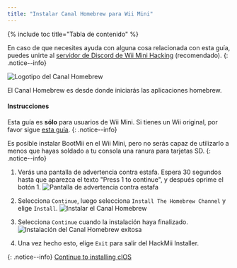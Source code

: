 ```yaml
---
title: "Instalar Canal Homebrew para Wii Mini"
---
```


{% include toc title="Tabla de contenido" %}

En caso de que necesites ayuda con alguna cosa relacionada con esta guía, puedes unirte al [servidor de Discord de Wii Mini Hacking](https://discord.gg/6ryxnkS) (recomendado).
{: .notice--info}

![Logotipo del Canal Homebrew](/images/hbc.png)

El Canal Homebrew es desde donde iniciarás las aplicaciones homebrew.

#### Instrucciones
Esta guía es **sólo** para usuarios de Wii Mini. Si tienes un Wii original, por favor sigue [esta guía](hbc).
{: .notice--info}

Es posible instalar BootMii en el Wii Mini, pero no serás capaz de utilizarlo a menos que hayas soldado a tu consola una ranura para tarjetas SD.
{: .notice--info}

1. Verás una pantalla de advertencia contra estafa. Espera 30 segundos hasta que aparezca el texto "Press 1 to continue", y después oprime el botón 1. ![Pantalla de advertencia contra estafa](/images/Wii/ScamScreen.png)

1. Selecciona `Continue`, luego selecciona `Install The Homebrew Channel` y elige `Install`. ![Instalar el Canal Homebrew](/images/Wii/InstallHomebrewChannel.png)

1. Selecciona `Continue` cuando la instalación haya finalizado. ![Instalación del Canal Homebrew exitosa](/images/Wii/SuccessHBC.png)


1. Una vez hecho esto, elige `Exit` para salir del HackMii Installer.

{: .notice--info}
[Continue to installing cIOS](cios-mini)
